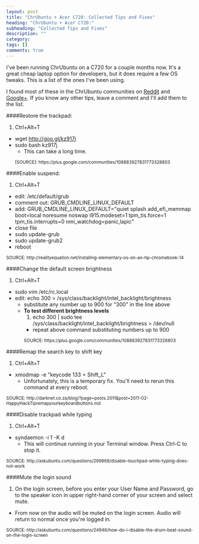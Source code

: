 ```yaml
---
layout: post
title: "ChrUbuntu + Acer C720: Collected Tips and Fixes"
heading: "ChrUbuntu + Acer C720:"
subheading: "Collected Tips and Fixes"
description: ""
category: 
tags: []
comments: true
---
```


I've been running ChrUbuntu on a C720 for a couple months now.
It's a great cheap laptop option for developers, but it does require a few
OS tweaks. This is a list of the ones I've been using. 

I found most of these in the
ChrUbuntu communities on [Reddit] and [Google+].
If you know any other tips, leave a comment and I'll add them to the list.

[Reddit]: http://www.reddit.com/r/Chrubuntu
[Google+]: https://plus.google.com/communities/108883927831773328803

####Restore the trackpad:
1. Ctrl+Alt+T
* wget http://goo.gl/kz917j
* sudo bash kz917j
  * This can take a long time.
  <p>
    <small>
      [SOURCE]: https://plus.google.com/communities/108883927831773328803
    </small>
  </p>

####Enable suspend:
1. Ctrl+Alt+T
* edit: /etc/default/grub
* comment out: GRUB_CMDLINE_LINUX_DEFAULT
* add: GRUB_CMDLINE_LINUX_DEFAULT="quiet splash add_efi_memmap boot=local noresume noswap i915.modeset=1 tpm_tis.force=1 tpm_tis.interrupts=0 nmi_watchdog=panic,lapic"
* close file
* sudo update-grub
* sudo update-grub2
* reboot
<p>
  <small>
    SOURCE: http://realityequation.net/installing-elementary-os-on-an-hp-chromebook-14
  </small>
</p>

####Change the default screen brightness
1. Ctrl+Alt+T
* sudo vim /etc/rc.local
* edit: echo 300 > /sys/class/backlight/intel_backlight/brightness
  * substitute any number up to 900 for "300" in the line above
  * <strong>To test different brightness levels</strong>
      1. echo 300 | sudo tee /sys/class/backlight/intel_backlight/brightness > /dev/null
      * repeat above command substituting numbers up to 900
      <p>
        <small>
          SOURCE: https://plus.google.com/communities/108883927831773328803
        </small>
      </p>

####Remap the search key to shift key
1. Ctrl+Alt+T
* xmodmap -e "keycode 133 = Shift_L"
  * Unfortunately, this is a temporary fix. You'll need to rerun this command at every reboot.
<p>
  <small>
    SOURCE: http://darknet.co.za/blog/?page=posts.2011&post=2011-02-HappyHackTipremapyourkeyboardbuttons.md
  </small>
</p>

####Disable trackpad while typing
1. Ctrl+Alt+T
* syndaemon -i 1 -K d
  * This will continue running in your Terminal window. Press Ctrl-C to stop it.
<p>
  <small>
    SOURCE: http://askubuntu.com/questions/299868/disable-touchpad-while-typing-does-not-work
  </small>
</p>

####Mute the login sound
1. On the login screen, before you enter your User Name and Password, 
go to the speaker icon in upper right-hand corner of your screen and select mute.
  * From now on the audio will be muted on the login screen. Audio will return to normal once you're logged in.
<p>
  <small>
    SOURCE: http://askubuntu.com/questions/24946/how-do-i-disable-the-drum-beat-sound-on-the-login-screen
  </small>
</p>
